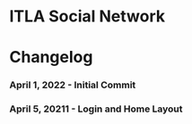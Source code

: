 # ITLA Social Network 

# Changelog
### April 1, 2022 - Initial Commit
### April 5, 20211 - Login and Home Layout